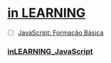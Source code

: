 # [in LEARNING](https://www.linkedin.com/learning/me)

- [ ] [JavaScript: Formação Básica](https://github.com/kakanew/inLEARNING_JavaScript/tree/master/JavaScript_Basico)

### [inLEARNING_JavaScript](https://github.com/kakanew/inLEARNING_JavaScript)

